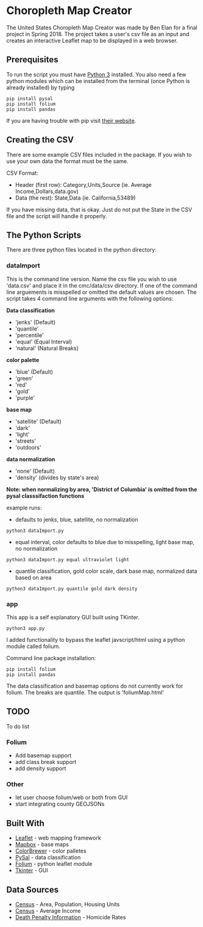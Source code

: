 # Choropleth Map Creator

The United States Choropleth Map Creator was made by Ben Elan for a final project in Spring 2018. The project takes a user's csv file as an input and creates an interactive Leaflet map to be displayed in a web browser.

## Prerequisites

To run the script you must have [Python 3](https://www.python.org/downloads/) installed. You also need a few python modules which can be installed from the terminal (once Python is already installed) by typing

```
pip install pysal
pip install folium
pip install pandas
```
If you are having trouble with pip visit [their website](https://packaging.python.org/tutorials/installing-packages/).

## Creating the CSV

There are some example CSV files included in the package. If you wish to use your own data the format must be the same.

CSV Format:
* Header (first row):
Category,Units,Source (ie. Average Income,Dollars,data.gov)
* Data (the rest):
State,Data (ie. California,53489)

If you have missing data, that is okay. Just do not put the State in the CSV file and the script will handle it properly.

## The Python Scripts

There are three python files located in the python directory:

### __dataImport__

This is the command line version. Name the csv file you wish to use 'data.csv' and place it in the cmc/data/csv directory. If one of the command line arguements is misspelled or omitted the default values are chosen. The script takes 4 command line arguments with the following options:

__Data classification__
* 'jenks' (Default)
* 'quantile'
*  'percentile'
*  'equal' (Equal Interval)
*  'natural' (Natural Breaks)

__color palette__
* 'blue' (Default)
* 'green'
*  'red'
*  'gold' 
*  'purple'

__base map__
* 'satellite' (Default)
* 'dark'
*  'light'
*  'streets' 
*  'outdoors'

__data normalization__
* 'none' (Default)
* 'density' (divides by state's area)

**Note: when normalizing by area, 'District of Columbia' is omitted from the pysal classsifaction functions**

example runs:
* defaults to jenks, blue, satellite, no normalization
```
python3 dataImport.py
```
* equal interval, color defaults to blue due to misspelling, light base map, no normalization
```
python3 dataImport.py equal ultraviolet light
```
* quantile classification, gold color scale, dark base map, normalized data based on area
```
python3 dataImport.py quantile gold dark density
```

### __app__

This app is a self explanatory GUI built using TKinter.
````
python3 app.py
````

I added functionality to bypass the leaflet javscript/html using a python module called folium.

Command line package installation:
```
pip install folium
pip install pandas
```

The data classification and basemap options do not currently work for folium. The breaks are quantile. The output is 'foliumMap.html' 


## TODO

To do list

### Folium
* Add basemap support
* add class break support
* add density support

### Other
* let user choose folium/web or both from GUI
* start integrating county GEOJSONs



## Built With

* [Leaflet](http://leafletjs.com/) - web mapping framework
* [Mapbox](https://www.mapbox.com/) - base maps
* [ColorBrewer](http://pysal.readthedocs.io/en/latest/index.html) - color palletes
* [PySal](http://pysal.readthedocs.io/en/latest/index.html) - data classification
* [Folium](http://folium.readthedocs.io/en/latest/) - python leaflet module
* [Tkinter](https://wiki.python.org/moin/TkInter) - GUI

## Data Sources

* [Census](https://factfinder.census.gov/faces/tableservices/jsf/pages/productview.xhtml?pid=DEC_10_SF1_GCTPH1.US01PR&prodType=table45538) - Area, Population, Housing Units
* [Census](https://factfinder.census.gov/bkmk/table/1.0/en/ACS/11_1YR/R1901.US01PRF) - Average Income
* [Death Penalty Information](https://deathpenaltyinfo.org/murder-rates-nationally-and-state) - Homicide Rates